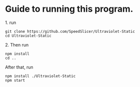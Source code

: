 <h1>Guide to running this program.</h1>
<p>1. run </p>

```
git clone https://github.com/SpeedSlicer/Ultraviolet-Static
cd Ultraviolet-Static
```
<p>2. Then run</p>

```
npm install
cd ..
```
<p>After that, run</p>



```
npm install ./Ultraviolet-Static
npm start
```
